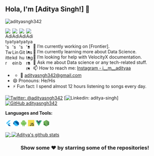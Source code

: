 ## Hola, I'm [Aditya Singh!] 👋

<p align="left"> <img src="https://komarev.com/ghpvc/?username=iampawan&label=Views&color=blue&style=plastic" alt="adityasngh342" /> </p>

<a href="https://twitter.com/adityasngh342">
  <img align="left" alt="Aditya's Twitter" width="22px" src="https://cdn.jsdelivr.net/npm/simple-icons@v3/icons/twitter.svg" />
</a>
<a href="https://linkedin.com/in/aditya-singh-84b6a916b/">
  <img align="left" alt="Aditya's Linkdein" width="22px" src="https://cdn.jsdelivr.net/npm/simple-icons@v3/icons/linkedin.svg" />
</a>
<a href="https://github.com/adityasngh342">
  <img align="left" alt="Aditya's Github" width="22px" src="https://cdn.jsdelivr.net/npm/simple-icons@v3/icons/github.svg" />
</a>

<a href="https://instagram.com/i__m__adityaa/">
  <img align="left" alt="Aditya's Instagram" width="22px" src="https://cdn.jsdelivr.net/npm/simple-icons@v3/icons/instagram.svg" />
</a>


<br/>
<br/>


- 🔭 I’m currently working on [Frontier].
- 🌱 I’m currently learning more about Data Science.
- 🤔 I’m looking for help with VelocityX documentation.
- 💬 Ask me about Data science or any tech-related stuff.
- 📫 How to reach me: [Instagram - i__m__adityaa](https://www.instagram.com/i__m__adityaa/) 
- - :e-mail: adityasngh342@gmail.com 
- 😄 Pronouns: He/His
- ⚡ Fun fact: I spend almost 12 hours listening to songs every day.

[![Twitter: @adityasngh342](https://img.shields.io/twitter/follow/adityasngh342?style=social)](https://twitter.com/adityasngh342)
[![Linkedin: aditya-singh](https://img.shields.io/badge/-adityasingh-blue?style=flat-square&logo=Linkedin&logoColor=white&link=https://https://linkedin.com/in/aditya-singh-84b6a916b/)]
[![GitHub adityasngh342](https://img.shields.io/github/followers/adityasngh342?label=follow&style=social)](https://github.com/adityasngh342)



**Languages and Tools:**  

<code><img height="20" src="https://raw.githubusercontent.com/github/explore/80688e429a7d4ef2fca1e82350fe8e3517d3494d/topics/flutter/flutter.png"></code>
<code><img height="20" src="https://raw.githubusercontent.com/github/explore/80688e429a7d4ef2fca1e82350fe8e3517d3494d/topics/dart/dart.png"></code>
<code><img height="20" src="https://raw.githubusercontent.com/github/explore/80688e429a7d4ef2fca1e82350fe8e3517d3494d/topics/android/android.png"></code>
<code><img height="20" src="https://raw.githubusercontent.com/github/explore/80688e429a7d4ef2fca1e82350fe8e3517d3494d/topics/javascript/javascript.png"></code>
<code><img height="20" src="https://raw.githubusercontent.com/github/explore/80688e429a7d4ef2fca1e82350fe8e3517d3494d/topics/vue/vue.png"></code>
<code><img height="20" src="https://raw.githubusercontent.com/github/explore/80688e429a7d4ef2fca1e82350fe8e3517d3494d/topics/nodejs/nodejs.png"></code>    

<a href="https://github.com/adityasngh342">
  <img align="center" src="https://github-readme-stats.vercel.app/api/top-langs/?username=iampawan&theme=light&hide_langs_below=1" />
</a>
<a href="https://github.com/adityasngh342">
 <img align="center" src="https://github-readme-stats.vercel.app/api?username=adityasngh342&show_icons=true&theme=light&line_height=27" alt="Aditya's github stats"/>
</a>



<div align="center">

### Show some ❤️ by starring some of the repositories!

</div>
